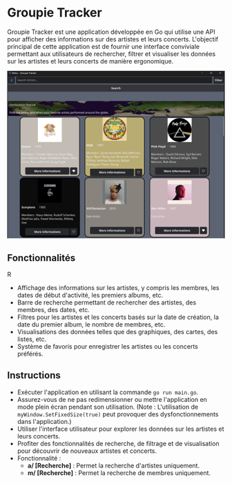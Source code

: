 # Groupie Tracker

Groupie Tracker est une application développée en Go qui utilise une API pour afficher des informations sur des artistes et leurs concerts. L'objectif principal de cette application est de fournir une interface conviviale permettant aux utilisateurs de rechercher, filtrer et visualiser les données sur les artistes et leurs concerts de manière ergonomique.

![Démo app](public/img/applicationDemo.png)

## Fonctionnalités
R
- Affichage des informations sur les artistes, y compris les membres, les dates de début d'activité, les premiers albums, etc.
- Barre de recherche permettant de rechercher des artistes, des membres, des dates, etc.
- Filtres pour les artistes et les concerts basés sur la date de création, la date du premier album, le nombre de membres, etc.
- Visualisations des données telles que des graphiques, des cartes, des listes, etc.
- Système de favoris pour enregistrer les artistes ou les concerts préférés.

## Instructions
- Exécuter l'application en utilisant la commande `go run main.go`.
- Assurez-vous de ne pas redimensionner ou mettre l'application en mode plein écran pendant son utilisation. (Note : L'utilisation de `myWindow.SetFixedSize(true)` peut provoquer des dysfonctionnements dans l'application.)
- Utiliser l'interface utilisateur pour explorer les données sur les artistes et leurs concerts.
- Profiter des fonctionnalités de recherche, de filtrage et de visualisation pour découvrir de nouveaux artistes et concerts.
- Fonctionnalité :
	- **a/ [Recherche]** : Permet la recherche d'artistes uniquement.
	- **m/ [Recherche]** : Permet la recherche de membres uniquement.